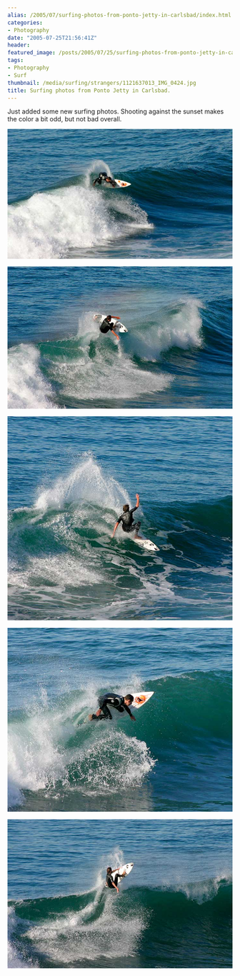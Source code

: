 ```yaml
---
alias: /2005/07/surfing-photos-from-ponto-jetty-in-carlsbad/index.html
categories:
- Photography
date: "2005-07-25T21:56:41Z"
header:
featured_image: /posts/2005/07/25/surfing-photos-from-ponto-jetty-in-carlsbad/teaser.jpg
tags:
- Photography
- Surf
thumbnail: /media/surfing/strangers/1121637013_IMG_0424.jpg
title: Surfing photos from Ponto Jetty in Carlsbad.
---
```

Just added some new surfing photos.  Shooting against the sunset makes the color a bit odd, but not bad overall.

![](1121636902_IMG_0396.jpg)

![](1121636939_IMG_0404.jpg)

![](1121636971_IMG_0420.jpg)

![](1121637013_IMG_0424.jpg)

![](1121637054_IMG_0428.jpg)
